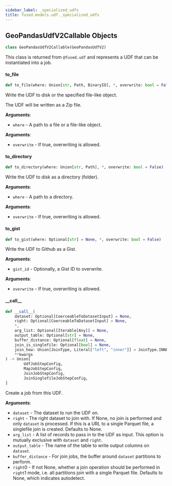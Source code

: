 ```yaml
---
sidebar_label: _specialized_udfs
title: fused.models.udf._specialized_udfs
---
```


## GeoPandasUdfV2Callable Objects

```python
class GeoPandasUdfV2Callable(GeoPandasUdfV2)
```

This class is returned from `@fused.udf` and represents
a UDF that can be instantiated into a job.

#### to\_file

```python
def to_file(where: Union[str, Path, BinaryIO], *, overwrite: bool = False)
```

Write the UDF to disk or the specified file-like object.

The UDF will be written as a Zip file.

**Arguments**:

- `where` - A path to a file or a file-like object.
  

**Arguments**:

- `overwrite` - If true, overwriting is allowed.

#### to\_directory

```python
def to_directory(where: Union[str, Path], *, overwrite: bool = False)
```

Write the UDF to disk as a directory (folder).

**Arguments**:

- `where` - A path to a directory.
  

**Arguments**:

- `overwrite` - If true, overwriting is allowed.

#### to\_gist

```python
def to_gist(where: Optional[str] = None, *, overwrite: bool = False)
```

Write the UDF to Github as a Gist.

**Arguments**:

- `gist_id` - Optionally, a Gist ID to overwrite.
  

**Arguments**:

- `overwrite` - If true, overwriting is allowed.

#### \_\_call\_\_

```python
def __call__(
    dataset: Optional[CoerceableToDatasetInput] = None,
    right: Optional[CoerceableToDatasetInput] = None,
    *,
    arg_list: Optional[Iterable[Any]] = None,
    output_table: Optional[str] = None,
    buffer_distance: Optional[float] = None,
    join_is_singlefile: Optional[bool] = None,
    join_how: Union[JoinType, Literal["left", "inner"]] = JoinType.INNER,
    **kwargs
) -> Union[
        UdfJobStepConfig,
        MapJobStepConfig,
        JoinJobStepConfig,
        JoinSinglefileJobStepConfig,
]
```

Create a job from this UDF.

**Arguments**:

- `dataset` - The dataset to run the UDF on.
- `right` - The right dataset to join with. If None, no join is performed and only `dataset` is processed. If this is a URL to a single Parquet file, a singlefile join is created. Defaults to None.
- `arg_list` - A list of records to pass in to the UDF as input. This option is mutually exclusive with `dataset` and `right`.
- `output_table` - The name of the table to write output columns on `dataset`.
- `buffer_distance` - For join jobs, the buffer around `dataset` partitions to perform.
- `right`0 - If not None, whether a join operation should be performed in `right`1 mode, i.e. all partitions join with a single Parquet file. Defaults to None, which indicates autodetect.

